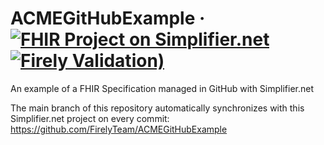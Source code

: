 # ACMEGitHubExample &middot; [![FHIR Project on Simplifier.net](https://img.shields.io/badge/FHIR_project_on_Simplifier.net-ACMEGitHubExample-green)](https://simplifier.net/ACMEGitHubExample) [![Firely Validation)](https://github.com/FirelyTeam/ACMEGitHubExample/actions/workflows/main.yml/badge.svg)](https://github.com/FirelyTeam/ACMEGitHubExample/actions/workflows/main.yml)
An example of  a FHIR Specification managed in GitHub with Simplifier.net

The main branch of this repository automatically synchronizes with this Simplifier.net project on every commit: https://github.com/FirelyTeam/ACMEGitHubExample
